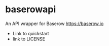 # baserowapi
An API wrapper for Baserow <https://baserow.io>


* Link to quickstart
* link to LICENSE
